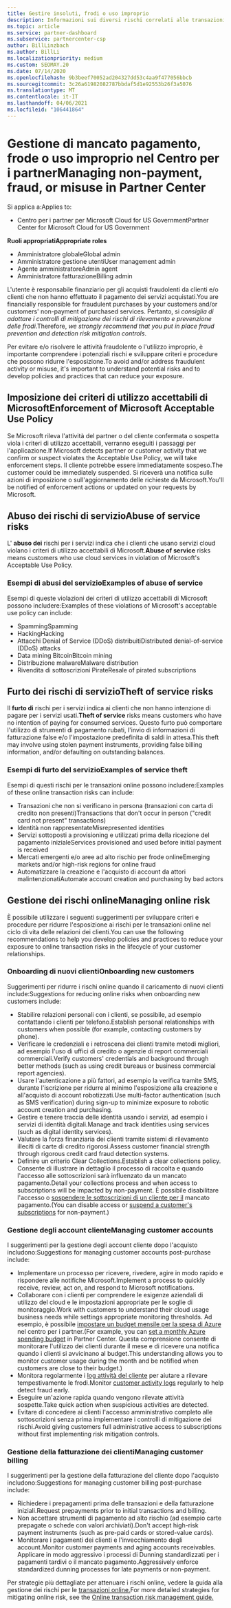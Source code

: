 ```yaml
---
title: Gestire insoluti, frodi o uso improprio
description: Informazioni sui diversi rischi correlati alle transazioni online e sulle procedure consigliate per gestire e mitigare tali rischi nel centro per i partner.
ms.topic: article
ms.service: partner-dashboard
ms.subservice: partnercenter-csp
author: BillLinzbach
ms.author: BillLi
ms.localizationpriority: medium
ms.custom: SEOMAY.20
ms.date: 07/14/2020
ms.openlocfilehash: 9b3beef70052ad204327dd53c4aa9f477056bbcb
ms.sourcegitcommit: 3c26a61982082787bbdaf5d1e92553b26f3a5076
ms.translationtype: MT
ms.contentlocale: it-IT
ms.lasthandoff: 04/06/2021
ms.locfileid: "106441864"
---
```

# <a name="managing-non-payment-fraud-or-misuse-in-partner-center"></a><span data-ttu-id="478c7-103">Gestione di mancato pagamento, frode o uso improprio nel Centro per i partner</span><span class="sxs-lookup"><span data-stu-id="478c7-103">Managing non-payment, fraud, or misuse in Partner Center</span></span>

<span data-ttu-id="478c7-104">Si applica a:</span><span class="sxs-lookup"><span data-stu-id="478c7-104">Applies to:</span></span>

- <span data-ttu-id="478c7-105">Centro per i partner per Microsoft Cloud for US Government</span><span class="sxs-lookup"><span data-stu-id="478c7-105">Partner Center for Microsoft Cloud for US Government</span></span>

<span data-ttu-id="478c7-106">**Ruoli appropriati**</span><span class="sxs-lookup"><span data-stu-id="478c7-106">**Appropriate roles**</span></span>

- <span data-ttu-id="478c7-107">Amministratore globale</span><span class="sxs-lookup"><span data-stu-id="478c7-107">Global admin</span></span>
- <span data-ttu-id="478c7-108">Amministratore gestione utenti</span><span class="sxs-lookup"><span data-stu-id="478c7-108">User management admin</span></span>
- <span data-ttu-id="478c7-109">Agente amministratore</span><span class="sxs-lookup"><span data-stu-id="478c7-109">Admin agent</span></span>
- <span data-ttu-id="478c7-110">Amministratore fatturazione</span><span class="sxs-lookup"><span data-stu-id="478c7-110">Billing admin</span></span>

<span data-ttu-id="478c7-111">L'utente è responsabile finanziario per gli acquisti fraudolenti da clienti e/o clienti che non hanno effettuato il pagamento dei servizi acquistati.</span><span class="sxs-lookup"><span data-stu-id="478c7-111">You are financially responsible for fraudulent purchases by your customers and/or customers' non-payment of purchased services.</span></span> <span data-ttu-id="478c7-112">Pertanto, si *consiglia di adottare i controlli di mitigazione dei rischi di rilevamento e prevenzione delle frodi*.</span><span class="sxs-lookup"><span data-stu-id="478c7-112">Therefore, *we strongly recommend that you put in place fraud prevention and detection risk mitigation controls*.</span></span>

<span data-ttu-id="478c7-113">Per evitare e/o risolvere le attività fraudolente o l'utilizzo improprio, è importante comprendere i potenziali rischi e sviluppare criteri e procedure che possono ridurre l'esposizione.</span><span class="sxs-lookup"><span data-stu-id="478c7-113">To avoid and/or address fraudulent activity or misuse, it's important to understand potential risks and to develop policies and practices that can reduce your exposure.</span></span>

## <a name="enforcement-of-microsoft-acceptable-use-policy"></a><span data-ttu-id="478c7-114">Imposizione dei criteri di utilizzo accettabili di Microsoft</span><span class="sxs-lookup"><span data-stu-id="478c7-114">Enforcement of Microsoft Acceptable Use Policy</span></span>

<span data-ttu-id="478c7-115">Se Microsoft rileva l'attività del partner o del cliente confermata o sospetta viola i criteri di utilizzo accettabili, verranno eseguiti i passaggi per l'applicazione.</span><span class="sxs-lookup"><span data-stu-id="478c7-115">If Microsoft detects partner or customer activity that we confirm or suspect violates the Acceptable Use Policy, we will take enforcement steps.</span></span> <span data-ttu-id="478c7-116">Il cliente potrebbe essere immediatamente sospeso.</span><span class="sxs-lookup"><span data-stu-id="478c7-116">The customer could be immediately suspended.</span></span> <span data-ttu-id="478c7-117">Si riceverà una notifica sulle azioni di imposizione o sull'aggiornamento delle richieste da Microsoft.</span><span class="sxs-lookup"><span data-stu-id="478c7-117">You'll be notified of enforcement actions or updated on your requests by Microsoft.</span></span>

## <a name="abuse-of-service-risks"></a><span data-ttu-id="478c7-118">Abuso dei rischi di servizio</span><span class="sxs-lookup"><span data-stu-id="478c7-118">Abuse of service risks</span></span>

<span data-ttu-id="478c7-119">L' **abuso dei** rischi per i servizi indica che i clienti che usano servizi cloud violano i criteri di utilizzo accettabili di Microsoft.</span><span class="sxs-lookup"><span data-stu-id="478c7-119">**Abuse of service** risks means customers who use cloud services in violation of Microsoft's Acceptable Use Policy.</span></span>

### <a name="examples-of-abuse-of-service"></a><span data-ttu-id="478c7-120">Esempi di abusi del servizio</span><span class="sxs-lookup"><span data-stu-id="478c7-120">Examples of abuse of service</span></span>

<span data-ttu-id="478c7-121">Esempi di queste violazioni dei criteri di utilizzo accettabili di Microsoft possono includere:</span><span class="sxs-lookup"><span data-stu-id="478c7-121">Examples of these violations of Microsoft's acceptable use policy can include:</span></span>

- <span data-ttu-id="478c7-122">Spamming</span><span class="sxs-lookup"><span data-stu-id="478c7-122">Spamming</span></span>
- <span data-ttu-id="478c7-123">Hacking</span><span class="sxs-lookup"><span data-stu-id="478c7-123">Hacking</span></span>
- <span data-ttu-id="478c7-124">Attacchi Denial of Service (DDoS) distribuiti</span><span class="sxs-lookup"><span data-stu-id="478c7-124">Distributed denial-of-service (DDoS) attacks</span></span>
- <span data-ttu-id="478c7-125">Data mining Bitcoin</span><span class="sxs-lookup"><span data-stu-id="478c7-125">Bitcoin mining</span></span>
- <span data-ttu-id="478c7-126">Distribuzione malware</span><span class="sxs-lookup"><span data-stu-id="478c7-126">Malware distribution</span></span>
- <span data-ttu-id="478c7-127">Rivendita di sottoscrizioni Pirate</span><span class="sxs-lookup"><span data-stu-id="478c7-127">Resale of pirated subscriptions</span></span>

## <a name="theft-of-service-risks"></a><span data-ttu-id="478c7-128">Furto dei rischi di servizio</span><span class="sxs-lookup"><span data-stu-id="478c7-128">Theft of service risks</span></span>

<span data-ttu-id="478c7-129">Il **furto di** rischi per i servizi indica ai clienti che non hanno intenzione di pagare per i servizi usati.</span><span class="sxs-lookup"><span data-stu-id="478c7-129">**Theft of service** risks means customers who have no intention of paying for consumed services.</span></span> <span data-ttu-id="478c7-130">Questo furto può comportare l'utilizzo di strumenti di pagamento rubati, l'invio di informazioni di fatturazione false e/o l'impostazione predefinita di saldi in attesa.</span><span class="sxs-lookup"><span data-stu-id="478c7-130">This theft may involve using stolen payment instruments, providing false billing information, and/or defaulting on outstanding balances.</span></span>

### <a name="examples-of-service-theft"></a><span data-ttu-id="478c7-131">Esempi di furto del servizio</span><span class="sxs-lookup"><span data-stu-id="478c7-131">Examples of service theft</span></span>

<span data-ttu-id="478c7-132">Esempi di questi rischi per le transazioni online possono includere:</span><span class="sxs-lookup"><span data-stu-id="478c7-132">Examples of these online transaction risks can include:</span></span>

- <span data-ttu-id="478c7-133">Transazioni che non si verificano in persona (transazioni con carta di credito non presenti)</span><span class="sxs-lookup"><span data-stu-id="478c7-133">Transactions that don't occur in person ("credit card not present" transactions)</span></span>
- <span data-ttu-id="478c7-134">Identità non rappresentate</span><span class="sxs-lookup"><span data-stu-id="478c7-134">Misrepresented identities</span></span>
- <span data-ttu-id="478c7-135">Servizi sottoposti a provisioning e utilizzati prima della ricezione del pagamento iniziale</span><span class="sxs-lookup"><span data-stu-id="478c7-135">Services provisioned and used before initial payment is received</span></span>
- <span data-ttu-id="478c7-136">Mercati emergenti e/o aree ad alto rischio per frode online</span><span class="sxs-lookup"><span data-stu-id="478c7-136">Emerging markets and/or high-risk regions for online fraud</span></span>
- <span data-ttu-id="478c7-137">Automatizzare la creazione e l'acquisto di account da attori malintenzionati</span><span class="sxs-lookup"><span data-stu-id="478c7-137">Automate account creation and purchasing by bad actors</span></span>

## <a name="managing-online-risk"></a><span data-ttu-id="478c7-138">Gestione dei rischi online</span><span class="sxs-lookup"><span data-stu-id="478c7-138">Managing online risk</span></span>

<span data-ttu-id="478c7-139">È possibile utilizzare i seguenti suggerimenti per sviluppare criteri e procedure per ridurre l'esposizione ai rischi per le transazioni online nel ciclo di vita delle relazioni dei clienti.</span><span class="sxs-lookup"><span data-stu-id="478c7-139">You can use the following recommendations to help you develop policies and practices to reduce your exposure to online transaction risks in the lifecycle of your customer relationships.</span></span>

### <a name="onboarding-new-customers"></a><span data-ttu-id="478c7-140">Onboarding di nuovi clienti</span><span class="sxs-lookup"><span data-stu-id="478c7-140">Onboarding new customers</span></span>

<span data-ttu-id="478c7-141">Suggerimenti per ridurre i rischi online quando il caricamento di nuovi clienti include:</span><span class="sxs-lookup"><span data-stu-id="478c7-141">Suggestions for reducing online risks when onboarding new customers include:</span></span>

- <span data-ttu-id="478c7-142">Stabilire relazioni personali con i clienti, se possibile, ad esempio contattando i clienti per telefono.</span><span class="sxs-lookup"><span data-stu-id="478c7-142">Establish personal relationships with customers when possible (for example, contacting customers by phone).</span></span>
- <span data-ttu-id="478c7-143">Verificare le credenziali e i retroscena dei clienti tramite metodi migliori, ad esempio l'uso di uffici di credito o agenzie di report commerciali commerciali.</span><span class="sxs-lookup"><span data-stu-id="478c7-143">Verify customers' credentials and background through better methods (such as using credit bureaus or business commercial report agencies).</span></span>
- <span data-ttu-id="478c7-144">Usare l'autenticazione a più fattori, ad esempio la verifica tramite SMS, durante l'iscrizione per ridurre al minimo l'esposizione alla creazione e all'acquisto di account robotizzati.</span><span class="sxs-lookup"><span data-stu-id="478c7-144">Use multi-factor authentication (such as SMS verification) during sign-up to minimize exposure to robotic account creation and purchasing.</span></span>
- <span data-ttu-id="478c7-145">Gestire e tenere traccia delle identità usando i servizi, ad esempio i servizi di identità digitali.</span><span class="sxs-lookup"><span data-stu-id="478c7-145">Manage and track identities using services (such as digital identity services).</span></span>
- <span data-ttu-id="478c7-146">Valutare la forza finanziaria dei clienti tramite sistemi di rilevamento illeciti di carte di credito rigorosi.</span><span class="sxs-lookup"><span data-stu-id="478c7-146">Assess customer financial strength through rigorous credit card fraud detection systems.</span></span>
- <span data-ttu-id="478c7-147">Definire un criterio Clear Collections.</span><span class="sxs-lookup"><span data-stu-id="478c7-147">Establish a clear collections policy.</span></span> <span data-ttu-id="478c7-148">Consente di illustrare in dettaglio il processo di raccolta e quando l'accesso alle sottoscrizioni sarà influenzato da un mancato pagamento.</span><span class="sxs-lookup"><span data-stu-id="478c7-148">Detail your collections process and when access to subscriptions will be impacted by non-payment.</span></span> <span data-ttu-id="478c7-149">È possibile disabilitare l'accesso o [sospendere le sottoscrizioni di un cliente per il](create-a-new-subscription.md#suspend-a-subscription) mancato pagamento.</span><span class="sxs-lookup"><span data-stu-id="478c7-149">(You can disable access or [suspend a customer's subscriptions](create-a-new-subscription.md#suspend-a-subscription) for non-payment.)</span></span>

### <a name="managing-customer-accounts"></a><span data-ttu-id="478c7-150">Gestione degli account cliente</span><span class="sxs-lookup"><span data-stu-id="478c7-150">Managing customer accounts</span></span>

<span data-ttu-id="478c7-151">I suggerimenti per la gestione degli account cliente dopo l'acquisto includono:</span><span class="sxs-lookup"><span data-stu-id="478c7-151">Suggestions for managing customer accounts post-purchase include:</span></span>

- <span data-ttu-id="478c7-152">Implementare un processo per ricevere, rivedere, agire in modo rapido e rispondere alle notifiche Microsoft.</span><span class="sxs-lookup"><span data-stu-id="478c7-152">Implement a process to quickly receive, review, act on, and respond to Microsoft notifications.</span></span>
- <span data-ttu-id="478c7-153">Collaborare con i clienti per comprendere le esigenze aziendali di utilizzo del cloud e le impostazioni appropriate per le soglie di monitoraggio.</span><span class="sxs-lookup"><span data-stu-id="478c7-153">Work with customers to understand their cloud usage business needs while settings appropriate monitoring thresholds.</span></span> <span data-ttu-id="478c7-154">Ad esempio, è possibile [impostare un budget mensile per la spesa di Azure](set-an-azure-spending-budget-for-your-customers.md) nel centro per i partner.</span><span class="sxs-lookup"><span data-stu-id="478c7-154">(For example, you can [set a monthly Azure spending budget](set-an-azure-spending-budget-for-your-customers.md) in Partner Center.</span></span> <span data-ttu-id="478c7-155">Questa comprensione consente di monitorare l'utilizzo dei clienti durante il mese e di ricevere una notifica quando i clienti si avvicinano al budget.</span><span class="sxs-lookup"><span data-stu-id="478c7-155">This understanding allows you to monitor customer usage during the month and be notified when customers are close to their budget.)</span></span>
- <span data-ttu-id="478c7-156">Monitora regolarmente i [log attività del cliente](activity-logs.md) per aiutare a rilevare tempestivamente le frodi.</span><span class="sxs-lookup"><span data-stu-id="478c7-156">Monitor [customer activity logs](activity-logs.md) regularly to help detect fraud early.</span></span>
- <span data-ttu-id="478c7-157">Eseguire un'azione rapida quando vengono rilevate attività sospette.</span><span class="sxs-lookup"><span data-stu-id="478c7-157">Take quick action when suspicious activities are detected.</span></span>
- <span data-ttu-id="478c7-158">Evitare di concedere ai clienti l'accesso amministrativo completo alle sottoscrizioni senza prima implementare i controlli di mitigazione dei rischi.</span><span class="sxs-lookup"><span data-stu-id="478c7-158">Avoid giving customers full administrative access to subscriptions without first implementing risk mitigation controls.</span></span>

### <a name="managing-customer-billing"></a><span data-ttu-id="478c7-159">Gestione della fatturazione dei clienti</span><span class="sxs-lookup"><span data-stu-id="478c7-159">Managing customer billing</span></span>

<span data-ttu-id="478c7-160">I suggerimenti per la gestione della fatturazione del cliente dopo l'acquisto includono:</span><span class="sxs-lookup"><span data-stu-id="478c7-160">Suggestions for managing customer billing post-purchase include:</span></span>

- <span data-ttu-id="478c7-161">Richiedere i prepagamenti prima delle transazioni e della fatturazione iniziali.</span><span class="sxs-lookup"><span data-stu-id="478c7-161">Request prepayments prior to initial transactions and billing.</span></span>
- <span data-ttu-id="478c7-162">Non accettare strumenti di pagamento ad alto rischio (ad esempio carte prepagate o schede con valori archiviati).</span><span class="sxs-lookup"><span data-stu-id="478c7-162">Don't accept high-risk payment instruments (such as pre-paid cards or stored-value cards).</span></span>
- <span data-ttu-id="478c7-163">Monitorare i pagamenti dei clienti e l'invecchiamento degli account.</span><span class="sxs-lookup"><span data-stu-id="478c7-163">Monitor customer payments and aging accounts receivables.</span></span> <span data-ttu-id="478c7-164">Applicare in modo aggressivo i processi di Dunning standardizzati per i pagamenti tardivi o il mancato pagamento.</span><span class="sxs-lookup"><span data-stu-id="478c7-164">Aggressively enforce standardized dunning processes for late payments or non-payment.</span></span>

<span data-ttu-id="478c7-165">Per strategie più dettagliate per attenuare i rischi online, vedere la guida alla gestione dei rischi per le [transazioni online.](https://query.prod.cms.rt.microsoft.com/cms/api/am/binary/RE4Bhtt)</span><span class="sxs-lookup"><span data-stu-id="478c7-165">For more detailed strategies for mitigating online risk, see the [Online transaction risk management guide.](https://query.prod.cms.rt.microsoft.com/cms/api/am/binary/RE4Bhtt)</span></span>
